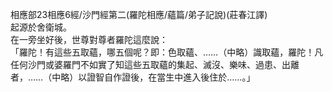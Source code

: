 相應部23相應6經/沙門經第二(羅陀相應/蘊篇/弟子記說)(莊春江譯)  
起源於舍衛城。  
在一旁坐好後，世尊對尊者羅陀這麼說：  
「羅陀！有這些五取蘊，哪五個呢？即：色取蘊、……（中略）識取蘊，羅陀！凡任何沙門或婆羅門不如實了知這些五取蘊的集起、滅沒、樂味、過患、出離者，……（中略）以證智自作證後，在當生中進入後住於……。」  
  
  
